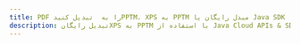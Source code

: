 ---title: PDF را به  تبدیل کنیدPPTM، XPS به PPTM مبدل رایگان یا Java SDKdescription: تبدیل رایگانXPS به PPTM با استفاده از Java Cloud APIs & SDK همچنین اسناد PDF را در Cloud ایجاد، ویرایش و رندر کنید.---